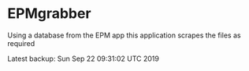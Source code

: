 # EPMgrabber
Using a database from the EPM app this application scrapes the files as required


Latest backup: Sun Sep 22 09:31:02 UTC 2019
